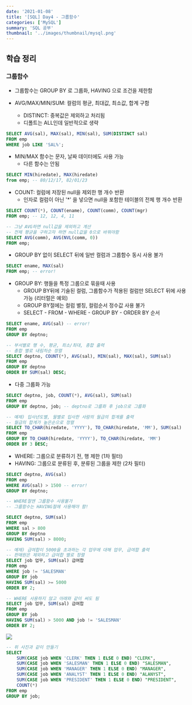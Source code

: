 ```yaml
---
date: '2021-01-08'
title: '[SQL] Day4 - 그룹함수'
categories: ['MySQL']
summary: 'SQL 공부'
thumbnail: '../images/thumbnail/mysql.png'
---
```



## 학습 정리

### 그룹함수

- 그룹함수는 GROUP BY 로 그룹화, HAVING 으로 조건을 제한함

- AVG/MAX/MIN/SUM: 컬럼의 평균, 최대값, 최소값, 합계 구함
	- DISTINCT: 중복값은 제외하고 처리됨
	- 디폴트는 ALL인데 일반적으로 생략

```sql
SELECT AVG(sal), MAX(sal), MIN(sal), SUM(DISTINCT sal)
FROM emp
WHERE job LIKE 'SAL%';
```

- MIN/MAX 함수는 문자, 날짜 데이터에도 사용 가능
	- 다른 함수는 안됨

```sql
SELECT MIN(hiredate), MAX(hiredate)
from emp; -- 80/12/17, 82/01/23
```

- COUNT: 컬럼에 저장된 null을 제외한 행 개수 반환
	- 인자로 컬럼이 아닌 '*' 을 넣으면 null을 포함한 테이블의 전체 행 개수 반환

```sql
SELECT COUNT(*), COUNT(ename), COUNT(comm), COUNT(mgr)
FROM emp; -- 12, 12, 4, 11
```

```sql
-- 그냥 AVG하면 null값을 제외하고 계산
-- 전체 평균을 구하고자 하면 null값을 0으로 바꿔야함
SELECT AVG(comm), AVG(NVL(comm, 0))
FROM emp;
```

- GROUP BY 없이 SELECT 뒤에 일반 컬럼과 그룹함수 동시 사용 불가

```sql
SELECT ename, MAX(sal)
FROM emp; -- error!
```

- GROUP BY: 행들을 특정 그룹으로 묶을때 사용
	- GROUP BY뒤에 기술된 컬럼, 그룹함수가 적용된 컬럼만 SELECT 뒤에 사용 가능 (리터럴은 예외)
	- GROUP BY절에는 컬럼 별칭, 컬럼순서 정수값 사용 불가
	- SELECT - FROM - WHERE - GROUP BY - ORDER BY 순서

```sql
SELECT ename, AVG(sal) -- error!
FROM emp
GROUP BY deptno;

-- 부서별로 행 수, 평균, 최소/최대, 총합 출력
-- 총합 별로 내림차순 정렬
SELECT deptno, COUNT(*), AVG(sal), MIN(sal), MAX(sal), SUM(sal)
FROM emp
GROUP BY deptno
ORDER BY SUM(sal) DESC;
```

- 다중 그룹화 가능

```sql
SELECT deptno, job, COUNT(*), AVG(sal), SUM(sal)
FROM emp
GROUP BY deptno, job; -- deptno로 그룹화 후 job으로 그룹화
```

```sql
-- 예제) 입사년도별, 월별로 입사한 사람의 월급의 합계를 출력
-- 월급의 합계가 높은순으로 정렬
SELECT TO_CHAR(hiredate, 'YYYY'), TO_CHAR(hiredate, 'MM'), SUM(sal)
FROM emp
GROUP BY TO_CHAR(hiredate, 'YYYY'), TO_CHAR(hiredate, 'MM')
ORDER BY 3 DESC;
```

- WHERE: 그룹으로 분류하기 전, 행 제한 (1차 필터)
- HAVING: 그룹으로 분류된 후, 분류된 그룹을 제한 (2차 필터)

```sql
SELECT deptno, AVG(sal)
FROM emp
WHERE AVG(sal) > 1500 -- error!
GROUP BY deptno;

-- WHERE절엔 그룹함수 사용불가
-- 그룹함수는 HAVING절에 사용해야 함!

SELECT deptno, SUM(sal)
FROM emp
WHERE sal > 800
GROUP BY deptno
HAVING SUM(sal) > 8000;
```

```sql
-- 예제) 급여합이 5000을 초과하는 각 업무에 대해 업무, 급여합 출력
-- 판매원은 제외하고 급여합 별로 정렬
SELECT job 업무, SUM(sal) 급여합
FROM emp
WHERE job != 'SALESMAN'
GROUP BY job
HAVING SUM(sal) >= 5000
ORDER BY 2;

-- WHERE 사용하지 않고 아래와 같이 써도 됨
SELECT job 업무, SUM(sal) 급여합
FROM emp
GROUP BY job
HAVING SUM(sal) > 5000 AND job != 'SALESMAN'
ORDER BY 2;
```

<img src="{{site.url}}/assets/img/post/sql6.jpg">

```sql
-- 위 사진과 같이 만들기
SELECT
    SUM(CASE job WHEN 'CLERK' THEN 1 ELSE 0 END) "CLERK",
    SUM(CASE job WHEN 'SALESMAN' THEN 1 ELSE 0 END) "SALESMAN",
    SUM(CASE job WHEN 'MANAGER' THEN 1 ELSE 0 END) "MANAGER",
    SUM(CASE job WHEN 'ANALYST' THEN 1 ELSE 0 END) "ALANYST",
    SUM(CASE job WHEN 'PRESIDENT' THEN 1 ELSE 0 END) "PRESIDENT",
    COUNT(*)
FROM emp
GROUP BY job;
```